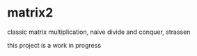 # matrix2
classic matrix multiplication, naive divide and conquer, strassen

this project is a work in progress
